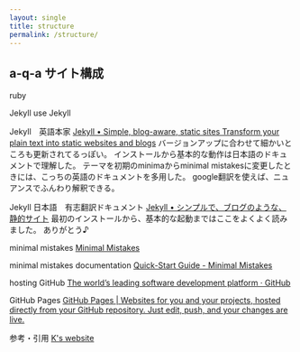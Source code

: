 ```yaml
---
layout: single
title: structure
permalink: /structure/
---
```


## a-q-a サイト構成

ruby

Jekyll
use Jekyll

Jekyll　英語本家
[Jekyll • Simple, blog-aware, static sites Transform your plain text into static websites and blogs](https://jekyllrb.com/)
バージョンアップに合わせて細かいところも更新されてるっぽい。
インストールから基本的な動作は日本語のドキュメントで理解した。
テーマを初期のminimaからminimal mistakesに変更したときには、こっちの英語のドキュメントを多用した。
google翻訳を使えば、ニュアンスでふんわり解釈できる。

Jekyll 日本語　有志翻訳ドキュメント
[Jekyll • シンプルで、ブログのような、静的サイト](https://jekyllrb-ja.github.io/)
最初のインストールから、基本的な起動まではここをよくよく読みました。
ありがとう♪

minimal mistakes
[Minimal Mistakes](https://mmistakes.github.io/minimal-mistakes/)

minimal mistakes documentation
[Quick-Start Guide - Minimal Mistakes](https://mmistakes.github.io/minimal-mistakes/docs/quick-start-guide/)

hosting
GitHub
[The world’s leading software development platform · GitHub](https://github.com/)

GitHub Pages
[GitHub Pages | Websites for you and your projects, hosted directly from your GitHub repository. Just edit, push, and your changes are live.](https://pages.github.com/)

参考・引用
[K's website](https://www.treetop.to/)
